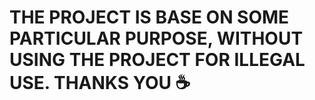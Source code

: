 # THE PROJECT IS BASE ON SOME PARTICULAR PURPOSE, WITHOUT USING THE PROJECT FOR ILLEGAL USE. THANKS YOU :coffee: